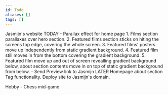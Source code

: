 ```yaml
---
id: Todo
aliases: []
tags: []
---
```


Jasmijn's website
	TODAY 
		- Parallax effect for home page
            1. Films section parallaxes over hero section.
            2. Featured films section sticks on hiting the screens top edge, covering the whole screen.
			3. Featured films' posters move up independently from static gradient background.
			4. Featured film still moves in from the bottom covering the gradient background.
			5. Featured film move up and out of screen revealling gradient background below, about section contents move in on top of static gradient background from below.
		- Send Preview link to Jasmijn
	LATER
		Homepage about section Tag functionality.
        Deploy site to Jasmijn's domain.

Hobby
	- Chess mid-game

